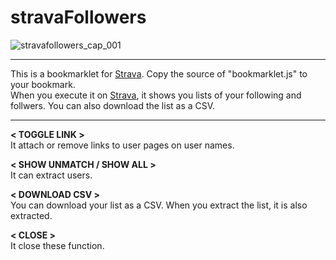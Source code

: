 # stravaFollowers
![stravafollowers_cap_001](https://user-images.githubusercontent.com/4317778/41036052-a2d4af16-69c9-11e8-8010-1e965d6ecc64.gif)  
***
This is a bookmarklet for [Strava](https://www.strava.com). Copy the source of "bookmarklet.js" to your bookmark.   
When you execute it on [Strava](https://www.strava.com), it shows you lists of your following and follwers. You can also download the list as a CSV.
***
**< TOGGLE LINK >**  
It attach or remove links to user pages on user names.  
  
**< SHOW UNMATCH / SHOW ALL >**  
It can extract users.  
  
**< DOWNLOAD CSV >**  
You can download your list as a CSV. When you extract the list, it is also extracted.  
  
**< CLOSE >**  
It close these function.
